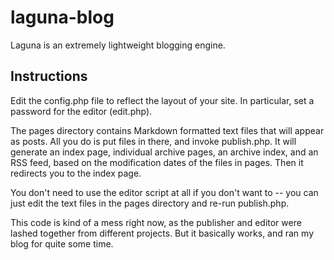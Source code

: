 laguna-blog
===========

Laguna is an extremely lightweight blogging engine.

Instructions
------------

Edit the config.php file to reflect the layout of your site. In particular, set a password for the editor (edit.php).

The pages directory contains Markdown formatted text files that will appear as posts. All you do is put files in there, and invoke publish.php. It will generate an index page, individual archive pages, an archive index, and an RSS feed, based on the modification dates of the files in pages. Then it redirects you to the index page.

You don't need to use the editor script at all if you don't want to -- you can just edit the text files in the pages directory and re-run publish.php.

This code is kind of a mess right now, as the publisher and editor were lashed together from different projects. But it basically works, and ran my blog for quite some time.

